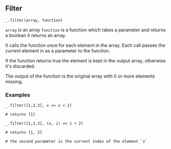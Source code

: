 ## Filter

`_.filter(array, function)` 

`array` is an array
`function` is a function which takes a parameter and returns a boolean
it returns an array.

It calls the function once for each element in the array. Each call passes the current element in as a parameter to the function.

If the function returns true the element is kept in the output array, otherwise it's discarded.

The output of the function is the original array with 0 or more elements missing.

### Examples

```
_.filter([1,2,3], x => x < 2)

# returns [1]

```


```
_.filter([1,2,3], (x, i) => i < 2)

# returns [1, 2]

# the second parameter is the current index of the element `x`
```
